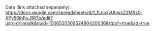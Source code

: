 Data (link attached separately): https://docs.google.com/spreadsheets/d/1_fLnoxvUhwzZ2MRz0-XPy50jhFo_RR7b/edit?usp=drivesdk&ouid=100652050952490420036&rtpof=true&sd=true
